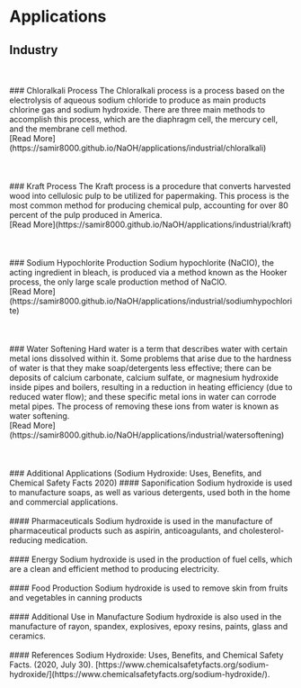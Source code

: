 # Applications
## Industry
<br>
<br>
### Chloralkali Process
The Chloralkali process is a process based on the electrolysis of aqueous sodium chloride to produce as main products chlorine gas and sodium hydroxide. There are three main methods to accomplish this process, which are the diaphragm cell, the mercury cell, and the membrane cell method.<br>
[Read More](https://samir8000.github.io/NaOH/applications/industrial/chloralkali)
<br>
<br>
<br>
<br>
### Kraft Process
The Kraft process is a procedure that converts harvested wood into cellulosic pulp to be utilized for papermaking. This process is the most common method for producing chemical pulp, accounting for over 80 percent of the pulp produced in America.<br>
[Read More](https://samir8000.github.io/NaOH/applications/industrial/kraft)
<br>
<br>
<br>
<br>
### Sodium Hypochlorite Production
Sodium hypochlorite (NaClO), the acting ingredient in bleach, is produced via a method known as the Hooker process, the only large scale production method of NaClO.<br>
[Read More](https://samir8000.github.io/NaOH/applications/industrial/sodiumhypochlorite)
<br>
<br>
<br>
<br>
### Water Softening
Hard water is a term that describes water with certain metal ions dissolved within it. Some problems that arise due to the hardness of water is that they make soap/detergents less effective; there can be deposits of calcium carbonate, calcium sulfate, or magnesium hydroxide inside pipes and boilers, resulting in a reduction in heating efficiency (due to reduced water flow); and these specific metal ions in water can corrode metal pipes. The process of removing these ions from water is known as water softening.<br>
[Read More](https://samir8000.github.io/NaOH/applications/industrial/watersoftening)
<br>
<br>
<br>
<br>
### Additional Applications
(Sodium Hydroxide: Uses, Benefits, and Chemical Safety Facts 2020)
#### Saponification
Sodium hydroxide is used to manufacture soaps, as well as various detergents, used both in the home and commercial applications.<br>
<br>
#### Pharmaceuticals
Sodium hydroxide is used in the manufacture of pharmaceutical products such as aspirin, anticoagulants, and cholesterol-reducing medication.<br>
<br>
#### Energy
Sodium hydroxide is used in the production of fuel cells, which are a clean and efficient method to producing electricity.<br>
<br>
#### Food Production
Sodium hydroxide is used to remove skin from fruits and vegetables in canning products<br>
<br>
#### Additional Use in Manufacture
Sodium hydroxide is also used in the manufacture of rayon, spandex, explosives, epoxy resins, paints, glass and ceramics.<br>
<br>
#### References
Sodium Hydroxide: Uses, Benefits, and Chemical Safety Facts. (2020, July 30). [https://www.chemicalsafetyfacts.org/sodium-hydroxide/](https://www.chemicalsafetyfacts.org/sodium-hydroxide/). 
